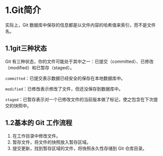 # 1.Git简介

实际上，Git 数据库中保存的信息都是以文件内容的哈希值来索引，而不是文件名。

## 1.1git三种状态

Git 有三种状态，你的文件可能处于其中之一：已提交（committed）、已修改（modified）和已暂存（staged）。

`committed`：已提交表示数据已经安全的保存在本地数据库中。 

`modified`：已修改表示修改了文件，但还没保存到数据库中。 

`staged`：已暂存表示对一个已修改文件的当前版本做了标记，使之包含在下次提交的快照中。  

## 1.2基本的 Git 工作流程

1. 在工作目录中修改文件。
2. 暂存文件，将文件的快照放入暂存区域。
3.  提交更新，找到暂存区域的文件，将快照永久性存储到 Git 仓库目录。  